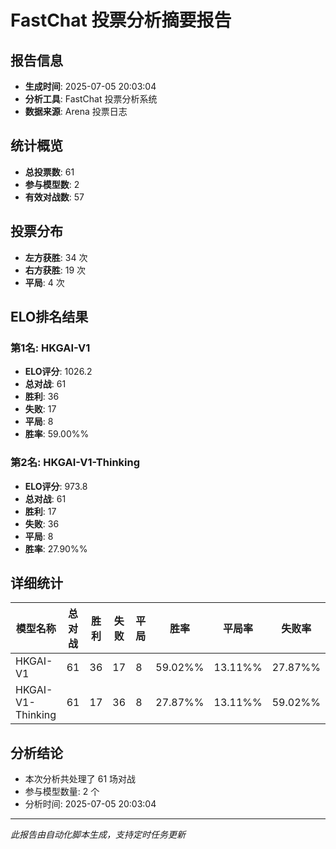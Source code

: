 # FastChat 投票分析摘要报告

## 报告信息
- **生成时间**: 2025-07-05 20:03:04
- **分析工具**: FastChat 投票分析系统
- **数据来源**: Arena 投票日志

## 统计概览
- **总投票数**: 61
- **参与模型数**: 2
- **有效对战数**: 57

## 投票分布
- **左方获胜**: 34 次
- **右方获胜**: 19 次
- **平局**: 4 次

## ELO排名结果
### 第1名: HKGAI-V1
- **ELO评分**: 1026.2
- **总对战**: 61
- **胜利**: 36
- **失败**: 17
- **平局**: 8
- **胜率**: 59.00%%

### 第2名: HKGAI-V1-Thinking
- **ELO评分**: 973.8
- **总对战**: 61
- **胜利**: 17
- **失败**: 36
- **平局**: 8
- **胜率**: 27.90%%

## 详细统计

| 模型名称 | 总对战 | 胜利 | 失败 | 平局 | 胜率 | 平局率 | 失败率 |
|---------|--------|------|------|------|------|--------|--------|
| HKGAI-V1 | 61 | 36 | 17 | 8 | 59.02%% | 13.11%% | 27.87%% |
| HKGAI-V1-Thinking | 61 | 17 | 36 | 8 | 27.87%% | 13.11%% | 59.02%% |

## 分析结论
- 本次分析共处理了 61 场对战
- 参与模型数量: 2 个
- 分析时间: 2025-07-05 20:03:04

---
*此报告由自动化脚本生成，支持定时任务更新*
